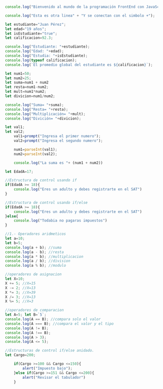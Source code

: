 ```js
```

<!-- Esto es para crear comentarios -->
<!-- Para la creacion e impresion de lineas se usa el comando console.log(" ") -->
```js
console.log("Bienvenido al mundo de la programación FrontEnd con JavaScript");

console.log("Esta es otra linea" + "Y se conectan con el simbolo +");
```

<!-- Ahora vamos a trabajar con declaraciones de variables -->
```js
let estudiante="Juan Pérez";
let edad="19 años";
let isEstudiante="true";
let calificacion=92.3;

console.log("Estudiante: "+estudiante);
console.log("Edad: "+edad);
console.log("Estudia: "+isEstudiante);
console.log(typeof calificacion);
console.log(`El promedio global del estudiante es ${calificacion}`);
```

<!-- JavaScript es un lenguaje debilmente tipeado, esto significa que
no es estricto en declararación de tipos de datos. Es decir que no 
fuerza a que inicialmente digas el tipo de dato de la variable. Y
esta puede cambiar en el transcurso de lógica por otro tipo de
datos segun sea la necesidad -->

```js
let num1=50;
let num2=25;
let suma=num1 + num2
let resta=num1-num2;
let mult=num1*num2;
let divicion=num1/num2;

console.log("Suma= "+suma);
console.log("Resta= "+resta);
console.log("Multiplicación= "+mult);
console.log("Divición= "+divicion);

let val1;
let val2;
    val1=prompt("Ingresa el primer numero");
    val2=prompt("Ingresa el segundo numero");

    num1=parseInt(val1);
    num2=parseInt(val2);

    console.log("La suma es "+ (num1 + num2))
```

<!-- Estructuras de control
(if, if else, switch)
Estas estructuras permiten ejecutar bloques de codigo
segun el resultado de una conducta -->
```js
let EdadA=17;

//Estructura de control usando if
if(EdadA >= 18){
    console.log("Eres un adulto y debes registrarte en el SAT")
}

//Estructura de control usando if/else
if(EdadA >= 18){
    console.log("Eres un adulto y debes registrarte en el SAT")
}else{
    console.log("Todabia no pagaras impuestos")
}
```

<!-- Opreadores de control -->

```js
//1.- Operadores aridmeticos
let a=10;
let b=5;
console.log(a + b); //suma
console.log(a - b); //resta
console.log(a * b); //multiplicacion
console.log(a / b); //division
console.log(a % b); //modulo

//operadores de asignacion
let X=10;
X += 5; //X=15
X -= 2; //X=13
X *= 3; //X=39
X /= 3; //X=13
X %= 5; //X=3

//operadores de comparacion
let A=5; let B=`5`;
console.log(A == B); //compara solo el valor
console.log(A === B); //compara el valor y el tipo
console.log(A != B);
console.log(A !== B);
console.log(A > 3);
console.log(A <= 5);

//Estructuras de control if/else anidado.
let Cargo=200;

    if(Cargo >=100 && Cargo <=150){
        alert("Impuesto bajo");
    }else if(Cargo >=151 && Cargo <=200){
        alert("Revisar el tabulador")
    }
```